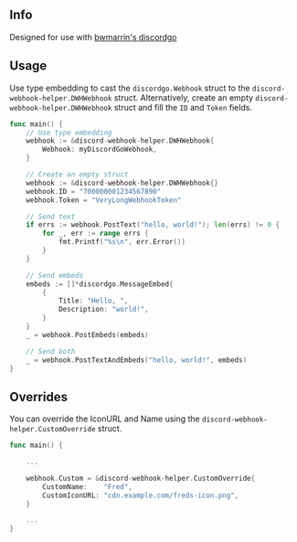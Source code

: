 ## Info
Designed for use with [bwmarrin's discordgo](https://github.com/bwmarrin/discordgo)

## Usage
Use type embedding to cast the `discordgo.Webhook` struct to the `discord-webhook-helper.DWHWebhook` struct. 
Alternatively, create an empty `discord-webhook-helper.DWHWebhook` struct and fill the `ID` and `Token` fields.

```go
func main() {
    // Use type embedding
    webhook := &discord-webhook-helper.DWHWebhook{
        Webhook: myDiscordGoWebhook,
    }

    // Create an empty struct
    webhook := &discord-webhook-helper.DWHWebhook{}
    webhook.ID = "700000001234567890"   
    webhook.Token = "VeryLongWebhookToken"

    // Send text
    if errs := webhook.PostText("hello, world!"); len(errs) != 0 {
        for _, err := range errs {
            fmt.Printf("%s\n", err.Error())
        }
    }

    // Send embeds
    embeds := []*discordgo.MessageEmbed{
        {
            Title: "Hello, ",
            Description: "world!",
        }
    }
    _ = webhook.PostEmbeds(embeds)

    // Send both
    _ = webhook.PostTextAndEmbeds("hello, world!", embeds)        
}
```

## Overrides
You can override the IconURL and Name using the `discord-webhook-helper.CustomOverride` struct.

```go
func main() {

    ...

    webhook.Custom = &discord-webhook-helper.CustomOverride{
        CustomName:    "Fred",
        CustomIconURL: "cdn.example.com/freds-icon.png",
    }

    ...
}
```
